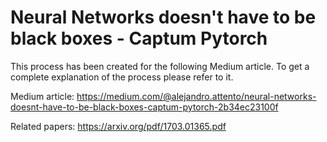 # Neural Networks doesn't have to be black boxes - Captum Pytorch

This process has been created for the following Medium article.
To get a complete explanation of the process please refer to it.

Medium article: https://medium.com/@alejandro.attento/neural-networks-doesnt-have-to-be-black-boxes-captum-pytorch-2b34ec23100f

Related papers: https://arxiv.org/pdf/1703.01365.pdf
